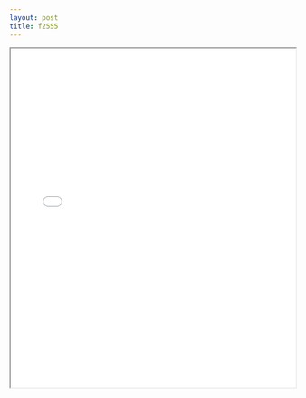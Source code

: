 ```yaml
---
layout: post
title: f2555
---
```


<div class="pdf-container">
<iframe src="/ea/assets/pdfs/forms/f2555.pdf" height="600" width="100%" allowFullScreen="true"></iframe>
</div>

